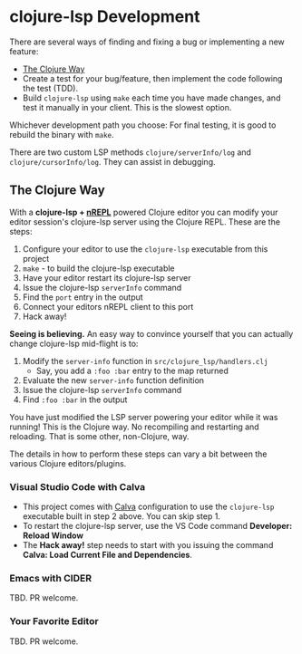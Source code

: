 # clojure-lsp Development

There are several ways of finding and fixing a bug or implementing a new feature:

- [The Clojure Way](#the-clojure-way)
- Create a test for your bug/feature, then implement the code following the test (TDD).
- Build `clojure-lsp` using `make` each time you have made changes, and test it manually in your client. This is the slowest option.

Whichever development path you choose: For final testing, it is good to rebuild the binary with `make`.

There are two custom LSP methods `clojure/serverInfo/log` and `clojure/cursorInfo/log`. They can assist in debugging.

## The Clojure Way

With a **clojure-lsp + [nREPL](https://nrepl.org)** powered Clojure editor you can modify your editor session's clojure-lsp server using the Clojure REPL. These are the steps:

1. Configure your editor to use the `clojure-lsp` executable from this project
1. `make` - to build the clojure-lsp executable
1. Have your editor restart its clojure-lsp server
1. Issue the clojure-lsp `serverInfo` command
1. Find the `port` entry in the output
1. Connect your editors nREPL client to this port
1. Hack away!

**Seeing is believing.** An easy way to convince yourself that you can actually change clojure-lsp mid-flight is to:

1. Modify the `server-info` function in `src/clojure_lsp/handlers.clj`
    - Say, you add a `:foo :bar` entry to the map returned
1. Evaluate the new `server-info` function definition
1. Issue the clojure-lsp `serverInfo` command
1. Find `:foo :bar` in the output

You have just modified the LSP server powering your editor while it was running! This is the Clojure way. No recompiling and restarting and reloading. That is some other, non-Clojure, way.

The details in how to perform these steps can vary a bit between the various Clojure editors/plugins.

### Visual Studio Code with Calva

* This project comes with [Calva](https://calva.io) configuration to use the `clojure-lsp` executable built in step 2 above. You can skip step 1.
* To restart the clojure-lsp server, use the VS Code command **Developer: Reload Window**
* The **Hack away!** step needs to start with you issuing the command **Calva: Load Current File and Dependencies**.

### Emacs with CIDER

TBD. PR welcome.

### Your Favorite Editor

TBD. PR welcome.
